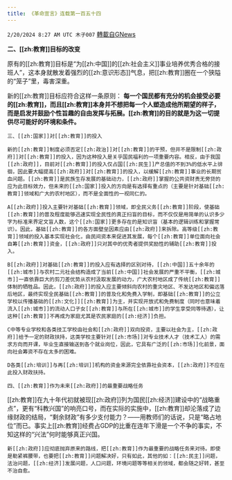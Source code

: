 ```yaml
---
title: 《革命宣言》连载第一百五十四
---
```

`2/20/2024 8:27 AM UTC 木子007` [轉載自GNews](https://gnews.org/articles/2324966)

  **二、[[zh:教育]]目标的改变**

原有的[[zh:教育]]目标是“为[[zh:中国]]的[[zh:社会主义]]事业培养优秀合格的接班人”，这本身就散发着强烈的[[zh:意识形态]]气息，把[[zh:教育]]圈在一个狭隘的“笼子”里，毒害深重。

新的[[zh:教育]]目标应符合这样一条原则：  **每一个国民都有充分的机会接受必要的[[zh:教育]]，而且[[zh:教育]]本身并不想把每一个人塑造成他所期望的样子，而是启发并鼓励个性旨趣的自由发挥与拓展。[[zh:教育]]的目的就是为这一切提供尽可能好的环境和条件。**

    三、[[zh:国家]]对[[zh:教育]]的投入

    新的[[zh:教育]]制度必须否定[[zh:政治]]对[[zh:教育]]的干预，但并不是限制[[zh:政府]]对[[zh:教育]]的投入，因为这种投入是关乎国民福利的一项重要内容。相反，由于我国[[zh:政府]]，目前对[[zh:教育]]的投入仅占国[[zh:民生]]产总值的不到3%的低水平上徘徊，因此要大幅提高[[zh:政府]]对[[zh:教育]]的投入，以缓解[[zh:教育]]事业的长期贫血问题。[[zh:教育]]是民族生存发展的基础动力，[[zh:政府]]掌握的公共资财责无旁贷的应为此目标效力，但未来的[[zh:国家]]投入的方向是有选择有重点的（主要是针对基础[[zh:教育]]领域和广大的农村地区），而不是全面性的一视同仁的。

    A[[zh:政府]]投入主要针对基础[[zh:教育]]领域，即全民义务[[zh:教育]]阶段，使基础[[zh:教育]]的普及程度能够迅速实现全民性的真正扫盲的目标，而不仅仅是用简单的认识多少字为标准来界定文盲人数，这个[[zh:国家]]更多存在的是知识盲（基本的逻辑训练和掌握常识）。因此，基础[[zh:教育]]的各方面壁垒因素应由[[zh:政府]]来拆除。高等级[[zh:教育]]领域的投入基本实现社会化，由民间资本来促进其发展，每个[[zh:教育]]单位面向社会自筹[[zh:教育]]资金，[[zh:政府]]只对其中的优秀者提供奖励性的辅助[[zh:教育]]投入。

    B[[zh:政府]]对基础[[zh:教育]]的投入应有选择的区别对待，[[zh:中国]]五十余年的[[zh:城市]]与农村二元社会结构造成了当前[[zh:中国]]社会发展的严重不平衡，[[zh:城市]]一直依靠巨大的剪刀差优势从农村汲取发展的动力，广大农村地区成了传统[[zh:教育]]体制的牺牲品。因此，[[zh:政府]]的投入应主要倾斜向农村的重灾地区、不发达地区和偏远落后地区，最终实现全民基础[[zh:教育]]的普及化和免费入学制，即基础[[zh:教育]]的公立学校以传播基础的[[zh:文化]][[zh:教育]]为主，并实现开放式和免费制度（同时也意味着流入[[zh:城市]]的流动人口子女[[zh:教育]]与所在[[zh:城市]]的学生享受同等待遇），让这种[[zh:教育]]不再成为家庭尤其是农民家庭的[[zh:经济]]负担。

    C中等专业学校和各类技工学校由社会和[[zh:政府]]双向投资，主要以社会为主，[[zh:政府]]给予一定的财政扶持，这类学校主要针对[[zh:市场]]对专业技术人才（技术工人）的需求方向而开课，毕业生直接输送到各个就业岗位，因此，它具有广泛的[[zh:市场]]化前景，面向社会筹资不存在太多的困难。

    D各类[[zh:培训]]与再[[zh:培训]]机构的资金来源完全依靠社会资本，[[zh:政府]]不应在此投入财政扶持。

    四、[[zh:教育]]作为未来[[zh:政府]]的最重要战略任务

[[zh:教育]]在九十年代初就被现[[zh:政府]]列为国民[[zh:经济]]建设中的“战略重点”，更有“科教兴国”的响亮口号，而在实际的实施中，[[zh:教育]]却沦落成了边缘财政的结局，“剩余财政”有多少支付能力？——用教师们的话说，只是“略占地位”而已。事实上[[zh:教育]]经费占GDP的比重在连年下滑是一个不争的事实，不知这样的“兴法”何时能够真正兴国。

    新[[zh:政府]]应彻底抛弃原来的路线，把[[zh:教育]]作为最重要的战略任务来对待。即使是勒紧裤腰带，也要把[[zh:教育]]问题解决好，只有如此，其他的如：[[zh:民主]]问题，法治问题，[[zh:经济]]发展问题，人口问题，环境问题等等相关的领域，都会随之好转，甚至不治自愈。
